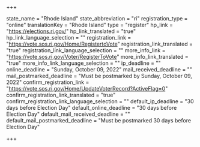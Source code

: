 +++

state_name = "Rhode Island"
state_abbreviation = "ri"
registration_type = "online"
translationKey = "Rhode Island"
type = "register"
hp_link = "https://elections.ri.gov/"
hp_link_translated = "true"
hp_link_language_selection = ""
registration_link = "https://vote.sos.ri.gov/Home/RegistertoVote"
registration_link_translated = "true"
registration_link_language_selection = ""
more_info_link = "https://vote.sos.ri.gov/Voter/RegisterToVote"
more_info_link_translated = "true"
more_info_link_language_selection = ""
ip_deadline = ""
online_deadline = "Sunday, October 09, 2022"
mail_received_deadline = ""
mail_postmarked_deadline = "Must be postmarked by Sunday, October 09, 2022"
confirm_registration_link = "https://vote.sos.ri.gov/Home/UpdateVoterRecord?ActiveFlag=0"
confirm_registration_link_translated = "true"
confirm_registration_link_language_selection = ""
default_ip_deadline = "30 days before Election Day"
default_online_deadline = "30 days before Election Day"
default_mail_received_deadline = ""
default_mail_postmarked_deadline = "Must be postmarked 30 days before Election Day"

+++